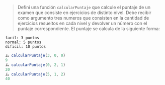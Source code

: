 > Definí una función `calcularPuntaje` que calcule el puntaje de un examen que consiste en ejercicios de distinto nivel. Debe recibir como argumento tres numeros que consisten en la cantidad de ejercicios resueltos en cada nivel y devolver un número con el puntaje correspondiente. El puntaje se calcula de la siguiente forma:
>
```
facil: 3 puntos
normal: 5 puntos
dificil: 10 puntos
```
>
```javascript
ム calcularPuntaje(3, 0, 0) 
9
ム calcularPuntaje(0, 2, 1) 
20
ム calcularPuntaje(5, 1, 2)
40
```